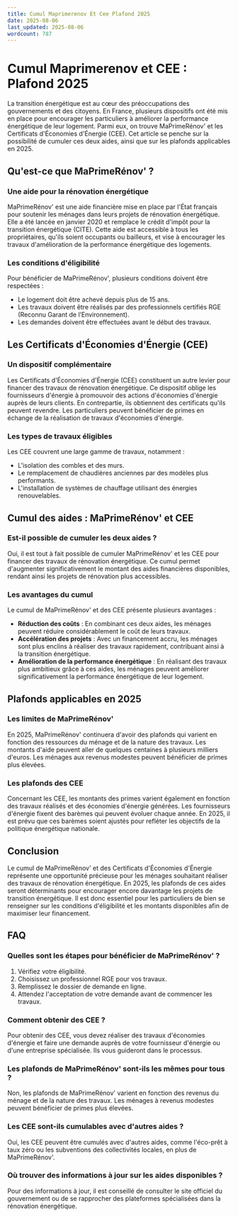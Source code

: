```yaml
---
title: Cumul Maprimerenov Et Cee Plafond 2025
date: 2025-08-06
last_updated: 2025-08-06
wordcount: 787
---
```


# Cumul Maprimerenov et CEE : Plafond 2025

La transition énergétique est au cœur des préoccupations des gouvernements et des citoyens. En France, plusieurs dispositifs ont été mis en place pour encourager les particuliers à améliorer la performance énergétique de leur logement. Parmi eux, on trouve MaPrimeRénov' et les Certificats d'Économies d'Énergie (CEE). Cet article se penche sur la possibilité de cumuler ces deux aides, ainsi que sur les plafonds applicables en 2025.

## Qu'est-ce que MaPrimeRénov' ?

### Une aide pour la rénovation énergétique

MaPrimeRénov' est une aide financière mise en place par l'État français pour soutenir les ménages dans leurs projets de rénovation énergétique. Elle a été lancée en janvier 2020 et remplace le crédit d'impôt pour la transition énergétique (CITE). Cette aide est accessible à tous les propriétaires, qu'ils soient occupants ou bailleurs, et vise à encourager les travaux d'amélioration de la performance énergétique des logements.

### Les conditions d'éligibilité

Pour bénéficier de MaPrimeRénov', plusieurs conditions doivent être respectées :

- Le logement doit être achevé depuis plus de 15 ans.
- Les travaux doivent être réalisés par des professionnels certifiés RGE (Reconnu Garant de l’Environnement).
- Les demandes doivent être effectuées avant le début des travaux.

## Les Certificats d'Économies d'Énergie (CEE)

### Un dispositif complémentaire

Les Certificats d'Économies d'Énergie (CEE) constituent un autre levier pour financer des travaux de rénovation énergétique. Ce dispositif oblige les fournisseurs d'énergie à promouvoir des actions d'économies d'énergie auprès de leurs clients. En contrepartie, ils obtiennent des certificats qu'ils peuvent revendre. Les particuliers peuvent bénéficier de primes en échange de la réalisation de travaux d'économies d'énergie.

### Les types de travaux éligibles

Les CEE couvrent une large gamme de travaux, notamment :

- L'isolation des combles et des murs.
- Le remplacement de chaudières anciennes par des modèles plus performants.
- L'installation de systèmes de chauffage utilisant des énergies renouvelables.

## Cumul des aides : MaPrimeRénov' et CEE

### Est-il possible de cumuler les deux aides ?

Oui, il est tout à fait possible de cumuler MaPrimeRénov' et les CEE pour financer des travaux de rénovation énergétique. Ce cumul permet d'augmenter significativement le montant des aides financières disponibles, rendant ainsi les projets de rénovation plus accessibles.

### Les avantages du cumul

Le cumul de MaPrimeRénov' et des CEE présente plusieurs avantages :

- **Réduction des coûts** : En combinant ces deux aides, les ménages peuvent réduire considérablement le coût de leurs travaux.
- **Accélération des projets** : Avec un financement accru, les ménages sont plus enclins à réaliser des travaux rapidement, contribuant ainsi à la transition énergétique.
- **Amélioration de la performance énergétique** : En réalisant des travaux plus ambitieux grâce à ces aides, les ménages peuvent améliorer significativement la performance énergétique de leur logement.

## Plafonds applicables en 2025

### Les limites de MaPrimeRénov'

En 2025, MaPrimeRénov' continuera d'avoir des plafonds qui varient en fonction des ressources du ménage et de la nature des travaux. Les montants d'aide peuvent aller de quelques centaines à plusieurs milliers d'euros. Les ménages aux revenus modestes peuvent bénéficier de primes plus élevées.

### Les plafonds des CEE

Concernant les CEE, les montants des primes varient également en fonction des travaux réalisés et des économies d'énergie générées. Les fournisseurs d'énergie fixent des barèmes qui peuvent évoluer chaque année. En 2025, il est prévu que ces barèmes soient ajustés pour refléter les objectifs de la politique énergétique nationale.

## Conclusion

Le cumul de MaPrimeRénov' et des Certificats d'Économies d'Énergie représente une opportunité précieuse pour les ménages souhaitant réaliser des travaux de rénovation énergétique. En 2025, les plafonds de ces aides seront déterminants pour encourager encore davantage les projets de transition énergétique. Il est donc essentiel pour les particuliers de bien se renseigner sur les conditions d'éligibilité et les montants disponibles afin de maximiser leur financement.

## FAQ

### Quelles sont les étapes pour bénéficier de MaPrimeRénov' ?

1. Vérifiez votre éligibilité.
2. Choisissez un professionnel RGE pour vos travaux.
3. Remplissez le dossier de demande en ligne.
4. Attendez l'acceptation de votre demande avant de commencer les travaux.

### Comment obtenir des CEE ?

Pour obtenir des CEE, vous devez réaliser des travaux d'économies d'énergie et faire une demande auprès de votre fournisseur d'énergie ou d'une entreprise spécialisée. Ils vous guideront dans le processus.

### Les plafonds de MaPrimeRénov' sont-ils les mêmes pour tous ?

Non, les plafonds de MaPrimeRénov' varient en fonction des revenus du ménage et de la nature des travaux. Les ménages à revenus modestes peuvent bénéficier de primes plus élevées.

### Les CEE sont-ils cumulables avec d'autres aides ?

Oui, les CEE peuvent être cumulés avec d'autres aides, comme l'éco-prêt à taux zéro ou les subventions des collectivités locales, en plus de MaPrimeRénov'.

### Où trouver des informations à jour sur les aides disponibles ?

Pour des informations à jour, il est conseillé de consulter le site officiel du gouvernement ou de se rapprocher des plateformes spécialisées dans la rénovation énergétique.